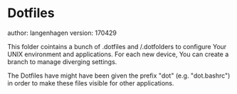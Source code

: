 # Dotfiles

author: langenhagen
version: 170429

This folder cointains a bunch of .dotfiles and /.dotfolders to configure
Your UNIX environment and applications.
For each new device, You can create a branch to manage diverging settings.

The Dotfiles have might have been given the prefix "dot" (e.g. "dot.bashrc") in order to make
these files visible for other  applications.

